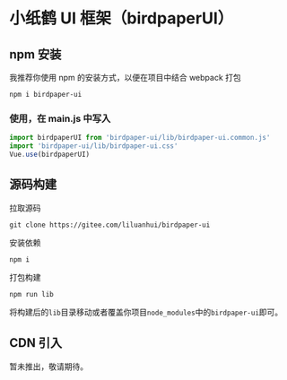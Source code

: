 # 小纸鹤 UI 框架（birdpaperUI）

## npm 安装
我推荐你使用 npm 的安装方式，以便在项目中结合 webpack 打包

```
npm i birdpaper-ui
```

### 使用，在 main.js 中写入

``` javascript
import birdpaperUI from 'birdpaper-ui/lib/birdpaper-ui.common.js'
import 'birdpaper-ui/lib/birdpaper-ui.css'
Vue.use(birdpaperUI)
```

## 源码构建

拉取源码

```
git clone https://gitee.com/liluanhui/birdpaper-ui
```

安装依赖
```
npm i
```

打包构建
```
npm run lib
```
将构建后的`lib`目录移动或者覆盖你项目`node_modules`中的`birdpaper-ui`即可。

## CDN 引入
暂未推出，敬请期待。